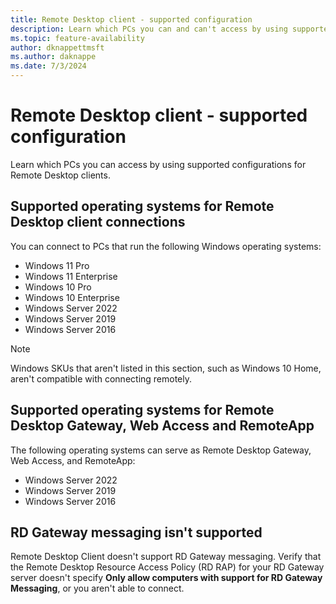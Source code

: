 ```yaml
---
title: Remote Desktop client - supported configuration
description: Learn which PCs you can and can't access by using supported configurations for Remote Desktop clients.
ms.topic: feature-availability
author: dknappettmsft
ms.author: daknappe
ms.date: 7/3/2024
---
```


# Remote Desktop client - supported configuration

Learn which PCs you can access by using supported configurations for Remote Desktop clients.

## Supported operating systems for Remote Desktop client connections

You can connect to PCs that run the following Windows operating systems:

- Windows 11 Pro
- Windows 11 Enterprise
- Windows 10 Pro
- Windows 10 Enterprise
- Windows Server 2022
- Windows Server 2019
- Windows Server 2016

>[!NOTE]
>Windows SKUs that aren't listed in this section, such as Windows 10 Home, aren't compatible with connecting remotely.

## Supported operating systems for Remote Desktop Gateway, Web Access and RemoteApp

The following operating systems can serve as Remote Desktop Gateway, Web Access, and RemoteApp:

- Windows Server 2022
- Windows Server 2019
- Windows Server 2016

## RD Gateway messaging isn't supported

Remote Desktop Client doesn't support RD Gateway messaging. Verify that the Remote Desktop Resource Access Policy (RD RAP) for your RD Gateway server doesn't specify **Only allow computers with support for RD Gateway Messaging**, or you aren't able to connect.

